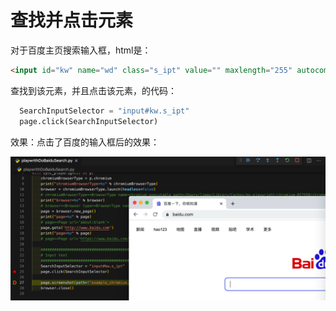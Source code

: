 # 查找并点击元素

对于百度主页搜索输入框，html是：

```html
<input id="kw" name="wd" class="s_ipt" value="" maxlength="255" autocomplete="off">
```

查找到该元素，并且点击该元素，的代码：

```python
  SearchInputSelector = "input#kw.s_ipt"
  page.click(SearchInputSelector)
```

效果：点击了百度的输入框后的效果：

![page_click_element_baidu](../assets/img/page_click_element_baidu.png)
